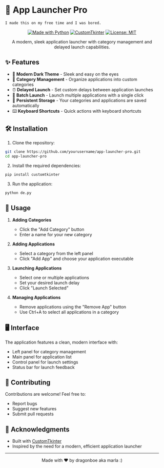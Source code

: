 # 🚀 App Launcher Pro

```bash
I made this on my free time and I was bored.
```

<div align="center">

[![Made with Python](https://img.shields.io/badge/Made%20with-Python-1f425f.svg)](https://www.python.org/)
[![CustomTkinter](https://img.shields.io/badge/GUI-CustomTkinter-blue.svg)](https://github.com/TomSchimansky/CustomTkinter)
[![License: MIT](https://img.shields.io/badge/License-MIT-yellow.svg)](https://opensource.org/licenses/MIT)

A modern, sleek application launcher with category management and delayed launch capabilities.

</div>

## ✨ Features

- 🎨 **Modern Dark Theme** - Sleek and easy on the eyes
- 📁 **Category Management** - Organize applications into custom categories
- ⏰ **Delayed Launch** - Set custom delays between application launches
- 🔄 **Batch Launch** - Launch multiple applications with a single click
- 💾 **Persistent Storage** - Your categories and applications are saved automatically
- ⌨️ **Keyboard Shortcuts** - Quick actions with keyboard shortcuts

## 🛠️ Installation

1. Clone the repository:
```bash
git clone https://github.com/yourusername/app-launcher-pro.git
cd app-launcher-pro
```

2. Install the required dependencies:
```bash
pip install customtkinter
```

3. Run the application:
```bash
python de.py
```

## 🎯 Usage

1. **Adding Categories**
   - Click the "Add Category" button
   - Enter a name for your new category

2. **Adding Applications**
   - Select a category from the left panel
   - Click "Add App" and choose your application executable

3. **Launching Applications**
   - Select one or multiple applications
   - Set your desired launch delay
   - Click "Launch Selected"

4. **Managing Applications**
   - Remove applications using the "Remove App" button
   - Use Ctrl+A to select all applications in a category

## 🖥️ Interface

The application features a clean, modern interface with:
- Left panel for category management
- Main panel for application list
- Control panel for launch settings
- Status bar for launch feedback

## 🤝 Contributing

Contributions are welcome! Feel free to:
- Report bugs
- Suggest new features
- Submit pull requests

## 🙏 Acknowledgments

- Built with [CustomTkinter](https://github.com/TomSchimansky/CustomTkinter)
- Inspired by the need for a modern, efficient application launcher

---

<div align="center">
Made with ❤️ by dragonboe aka marla :)
</div>
